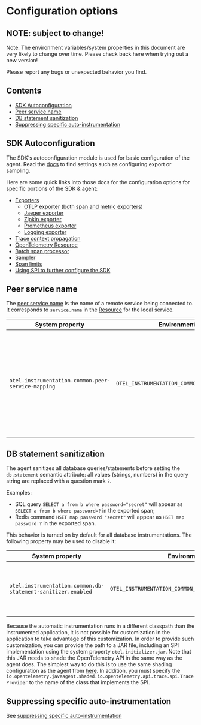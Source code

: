 # Configuration options

## NOTE: subject to change!

Note: The environment variables/system properties in this document are very likely to change over time. 
Please check back here when trying out a new version! 

Please report any bugs or unexpected behavior you find.

## Contents

* [SDK Autoconfiguration](#sdk-autoconfiguration)
* [Peer service name](#peer-service-name)
* [DB statement sanitization](#db-statement-sanitization)
* [Suppressing specific auto-instrumentation](#suppressing-specific-auto-instrumentation)

## SDK Autoconfiguration

The SDK's autoconfiguration module is used for basic configuration of the agent. Read the
[docs](https://github.com/open-telemetry/opentelemetry-java/tree/v1.0.0/sdk-extensions/autoconfigure)
to find settings such as configuring export or sampling.

Here are some quick links into those docs for the configuration options for specific portions of the SDK & agent:

* [Exporters](#exporters)
  + [OTLP exporter (both span and metric exporters)](https://github.com/open-telemetry/opentelemetry-java/tree/v1.0.0/sdk-extensions/autoconfigure/README.md#otlp-exporter-both-span-and-metric-exporters)
  + [Jaeger exporter](https://github.com/open-telemetry/opentelemetry-java/tree/v1.0.0/sdk-extensions/autoconfigure/README.md#jaeger-exporter)
  + [Zipkin exporter](https://github.com/open-telemetry/opentelemetry-java/tree/v1.0.0/sdk-extensions/autoconfigure/README.md#zipkin-exporter)
  + [Prometheus exporter](https://github.com/open-telemetry/opentelemetry-java/tree/v1.0.0/sdk-extensions/autoconfigure/README.md#prometheus-exporter)
  + [Logging exporter](https://github.com/open-telemetry/opentelemetry-java/tree/v1.0.0/sdk-extensions/autoconfigure/README.md#logging-exporter)
* [Trace context propagation](https://github.com/open-telemetry/opentelemetry-java/tree/v1.0.0/sdk-extensions/autoconfigure/README.md#propagator)
* [OpenTelemetry Resource](https://github.com/open-telemetry/opentelemetry-java/tree/v1.0.0/sdk-extensions/autoconfigure/README.md#opentelemetry-resource)
* [Batch span processor](https://github.com/open-telemetry/opentelemetry-java/tree/v1.0.0/sdk-extensions/autoconfigure/README.md#batch-span-processor)
* [Sampler](https://github.com/open-telemetry/opentelemetry-java/tree/v1.0.0/sdk-extensions/autoconfigure/README.md#sampler)
* [Span limits](https://github.com/open-telemetry/opentelemetry-java/tree/v1.0.0/sdk-extensions/autoconfigure/README.md#span-limits)
* [Using SPI to further configure the SDK](https://github.com/open-telemetry/opentelemetry-java/tree/v1.0.0/sdk-extensions/autoconfigure/README.md#customizing-the-opentelemetry-sdk)

## Peer service name

The [peer service name](https://github.com/open-telemetry/opentelemetry-specification/blob/master/specification/trace/semantic_conventions/span-general.md#general-remote-service-attributes) is the name of a remote service being connected to. It corresponds to `service.name` in the [Resource](https://github.com/open-telemetry/opentelemetry-specification/tree/master/specification/resource/semantic_conventions#service) for the local service.

| System property                      | Environment variable                 | Description                                                                      |
|--------------------------------------|--------------------------------------|----------------------------------------------------------------------------------|
| `otel.instrumentation.common.peer-service-mapping` | `OTEL_INSTRUMENTATION_COMMON_PEER_SERVICE_MAPPING` | Used to specify a mapping from hostnames or IP addresses to peer services, as a comma-separated list of host=name pairs. The peer service is added as an attribute to a span whose host or IP match the mapping. For example, if set to 1.2.3.4=cats-service,dogs-abcdef123.serverlessapis.com=dogs-api, requests to `1.2.3.4` will have a `peer.service` attribute of `cats-service` and requests to `dogs-abcdef123.serverlessapis.com` will have an attribute of `dogs-api`. |

## DB statement sanitization

The agent sanitizes all database queries/statements before setting the `db.statement` semantic attribute:
all values (strings, numbers) in the query string are replaced with a question mark `?`.

Examples:
* SQL query `SELECT a from b where password="secret"` will appear as `SELECT a from b where password=?` in the exported span;
* Redis command `HSET map password "secret"` will appear as `HSET map password ?` in the exported span.

This behavior is turned on by default for all database instrumentations.
The following property may be used to disable it:

| System property                                       | Environment variable                                  | Description                                                         |
|-------------------------------------------------------|-------------------------------------------------------|---------------------------------------------------------------------|
| `otel.instrumentation.common.db-statement-sanitizer.enabled` | `OTEL_INSTRUMENTATION_COMMON_DB_STATEMENT_SANITIZER_ENABLED` | Enables the DB statement sanitization. The default value is `true`. |

Because the automatic instrumentation runs in a different classpath than the instrumented application, it is not possible for customization in the application to take advantage of this customization. In order to provide such customization, you can provide the path to a JAR file, including an SPI implementation using the system property `otel.initializer.jar`. Note that this JAR needs to shade the OpenTelemetry API in the same way as the agent does. The simplest way to do this is to use the same shading configuration as the agent from [here](https://github.com/open-telemetry/opentelemetry-java-instrumentation/blob/cfade733b899a2f02cfec7033c6a1efd7c54fd8b/java-agent/java-agent.gradle#L39). In addition, you must specify the `io.opentelemetry.javaagent.shaded.io.opentelemetry.api.trace.spi.TraceProvider` to the name of the class that implements the SPI.

## Suppressing specific auto-instrumentation

See [suppressing specific auto-instrumentation](suppressing-instrumentation.md)
